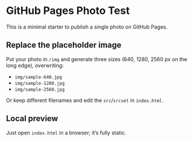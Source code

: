 # GitHub Pages Photo Test

This is a minimal starter to publish a single photo on GitHub Pages.

## Replace the placeholder image
Put your photo in `/img` and generate three sizes (640, 1280, 2560 px on the long edge), overwriting:
- `img/sample-640.jpg`
- `img/sample-1280.jpg`
- `img/sample-2560.jpg`

Or keep different filenames and edit the `src`/`srcset` in `index.html`.

## Local preview
Just open `index.html` in a browser; it’s fully static.
